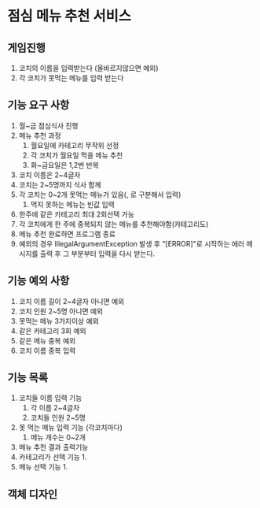 # 점심 메뉴 추천 서비스

## 게임진행
1. 코치의 이름을 입력받는다 (올바르지않으면 예외)
2. 각 코치가 못먹는 메뉴를 입력 받는다

## 기능 요구 사항
1. 월~금 점심식사 진행
2. 메뉴 추천 과정
   1. 월요일에 카테고리 무작위 선정
   2. 각 코치가 월요일 먹을 메뉴 추천
   3. 화~금요일은 1,2번 반복
3. 코치 이름은 2~4글자
4. 코치는 2~5명까지 식사 함께
5. 각 코치는 0~2개 못먹는 메뉴가 있음(, 로 구분해서 입력)
   1. 먹지 못하는 메뉴는 빈값 입력
6. 한주에 같은 카테고리 최대 2회선택 가능
7. 각 코치에게 한 주에 중복되지 않는 메뉴를 추천해야함(카테고리도)
8. 메뉴 추천 완료하면 프로그램 종료
9. 예외의 경우 IllegalArgumentException 발생 후 "[ERROR]"로 시작하는 에러 메시지를 출력 후 그 부분부터 입력을 다시 받는다. 
## 기능 예외 사항
1. 코치 이름 길이 2~4글자 아니면 예외
2. 코치 인원 2~5명 아니면 예외
3. 못먹는 메뉴 3가지이상 예외
4. 같은 카테고리 3회 예외
5. 같은 메뉴 중복 예외
6. 코치 이름 중복 입력

## 기능 목록
1. 코치들 이름 입력 기능
   1. 각 이름 2~4글자
   2. 코치들 인원 2~5명
2. 못 먹는 메뉴 입력 기능 (각코치마다)
   1. 메뉴 개수는 0~2개
3. 메뉴 추천 결과 출력기능
4. 카테고리가 선택 기능
   1. 
5. 메뉴 선택 기능
   1. 



## 객체 디자인
 